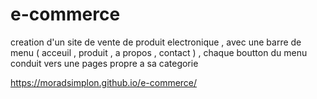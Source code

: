 # e-commerce
creation d'un site de vente de produit electronique , avec une barre de menu ( acceuil , produit , a propos , contact ) , 
chaque boutton du menu conduit vers une pages propre a sa categorie 

https://moradsimplon.github.io/e-commerce/
